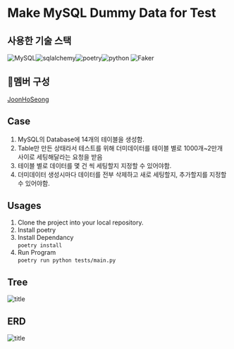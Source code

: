 # Make MySQL Dummy Data for Test

## 사용한 기술 스택
![MySQL](https://img.shields.io/badge/mysql-4479A1.svg?style=for-the-badge&logo=mysql&logoColor=white)![sqlalchemy](https://img.shields.io/badge/sqlalchemy-D71F00?style=for-the-badge&logo=sqlalchemy&logoColor=white)![poetry](https://img.shields.io/badge/poetry-60A5FA?style=for-the-badge&logo=poetry&logoColor=white)![python](https://img.shields.io/badge/python-1D9FD7?style=for-the-badge&logo=python&logoColor=white)
![Faker](https://img.shields.io/badge/Faker-3B66BC?style=for-the-badge&logo=&logoColor=white)
## 👤멤버 구성
[JoonHoSeong](https://github.com/JoonHoSeong)

## Case
1. MySQL의 Database에 14개의 테이블을 생성함.
2. Table만 만든 상태라서 테스트를 위해 더미데이터를 테이블 별로 1000개~2만개 사이로 세팅해달라는 요청을 받음
3. 테이블 별로 데이터를 몇 건 씩 세팅할지 지정할 수 있어야함.
4. 더미데이터 생성시마다 데이터를 전부 삭제하고 새로 세팅할지, 추가할지를 지정할 수 있어야함.

## Usages
1. Clone the project into your local repository.
2. Install poetry
3. Install Dependancy  
`
poetry install
`  
4. Run Program  
`
poetry run python tests/main.py
`  
## Tree
![title](http://)   


## ERD
![title](http://)   
